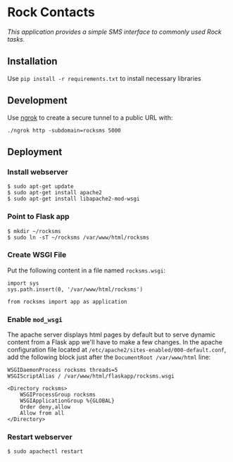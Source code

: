 # Rock Contacts

*This application provides a simple SMS interface to commonly used Rock tasks.*

## Installation

Use `pip install -r requirements.txt` to install necessary libraries

## Development

Use [ngrok]() to create a secure tunnel to a public URL with:

    ./ngrok http -subdomain=rocksms 5000

## Deployment

### Install webserver

    $ sudo apt-get update
    $ sudo apt-get install apache2
    $ sudo apt-get install libapache2-mod-wsgi

### Point to Flask app

    $ mkdir ~/rocksms
    $ sudo ln -sT ~/rocksms /var/www/html/rocksms

### Create WSGI File
Put the following content in a file named `rocksms.wsgi`:

    import sys
    sys.path.insert(0, '/var/www/html/rocksms')
    
    from rocksms import app as application

### Enable `mod_wsgi`

The apache server displays html pages by default but to serve dynamic
content from a Flask app we'll have to make a few changes. In the apache
configuration file located at `/etc/apache2/sites-enabled/000-default.conf`,
add the following block just after the `DocumentRoot /var/www/html` line:

    WSGIDaemonProcess rocksms threads=5
    WSGIScriptAlias / /var/www/html/flaskapp/rocksms.wsgi
    
    <Directory rocksms>
        WSGIProcessGroup rocksms
        WSGIApplicationGroup %{GLOBAL}
        Order deny,allow
        Allow from all
    </Directory>

### Restart webserver

    $ sudo apachectl restart
